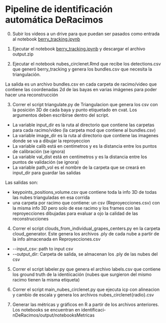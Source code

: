 # Pipeline de identificación automática DeRacimos

0. Subir los videos a un drive para que puedan ser pasados como entrada al notebook [berry_tracking.ipynb](https://colab.research.google.com/drive/190oIcmfRJJuopcApVaGFiqxiQDR9Utjk?usp=sharing) 

1. Ejecutar el notebook [berry_tracking.ipynb](https://colab.research.google.com/drive/190oIcmfRJJuopcApVaGFiqxiQDR9Utjk?usp=sharing) y descargar el archivo output.zip

2. Ejecutar el notebook nubes_circlenet.Rmd que recibe los detections.csv que generó berry_tracking y genera los bundles.csv que necesita la triangulación.

La salida es un archivo bundles.csv en cada carpeta de racimo/video que contiene las coordenadas 2d de las bayas en varias imágenes para poder hacer una reconstrucción

3. Correr el script triangulate.py de Triangulacion que genera los csv con la posición 3D de cada baya y punto etiquetado en cvat. Los argumentos deben escribirse dentro del script. 

* La variable input_dir es la ruta al directorio que contiene las carpetas para cada racimo/video (la carpeta mod que contiene al bundles.csv)
* La variable image_dir es la ruta al directorio que contiene las imagenes donde se va a dibujar la reproyeccion
* La variable calib está en centímetros y es la distancia entre los puntos de calibración (se ignora)
* La variable val_dist está en centímetros y es la distancia entre los puntos de validación (se ignora)
* La variable path_vol es el nombre de la carpeta que se creará en input_dir para guardar las salidas

Las salidas son:
* keypoints_positions_volume.csv que contiene toda la info 3D de todas las nubes trianguladas en esa corrida
* una carpeta por racimo que contiene: un csv (Reproyecciones.csv) con la misma info 3D pero solo de ese racimo y los frames con las reproyecciones dibujadas para evaluar a ojo la calidad de las reconstrucciones

4. Correr el script  clouds_from_individual_grapes_centers.py en la carpeta cloud_generator. Este genera los archivos .ply de cada nube a partir de la info almacenada en Reproyecciones.csv

* --input_csv: path to input csv
* --output_dir: Carpeta de salida, se almacenan los .ply de las nubes del csv

5. Correr el script labeler.py que genera el archivo labels.csv que contiene los ground truth de la identiicación (nubes que surgieron del mismo racimo tienen la misma etiqueta)

6. Correr el script main_nubes_circlenet.py que ejecuta icp con alineacion y cambio de escala y genera los archivos nubes_circlenet{radio}.csv

7. Generar las métricas y gráficos en R a partir de los archivos anteriores. Los notebooks se encuentran en identificaci-nDeRacimos/output/notebooksMetricas
